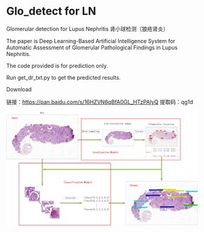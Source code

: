 # Glo_detect for LN
Glomerular detection for Lupus Nephritis 肾小球检测（狼疮肾炎）

The paper is Deep Learning-Based Artificial Intelligence System for Automatic Assessment of Glomerular Pathological Findings in Lupus Nephritis.

The code provided is for prediction only. 

Run get_dr_txt.py to get the predicted results.

Download

链接：https://pan.baidu.com/s/16HZVN6qBfA0GL_HTzPAIyQ 
提取码：qg1d 

![](模型数据/肾小球检测框架_图0.001-低分辨.jpg)
